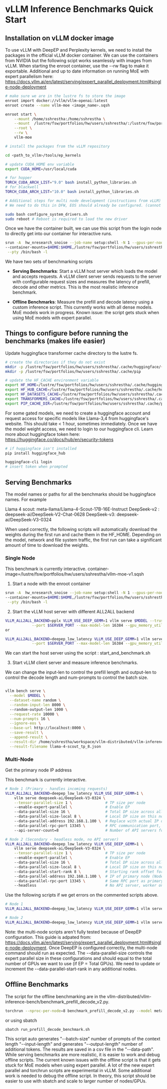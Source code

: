 # vLLM Inference Benchmarks Quick Start


## Installation on vLLM docker image

To use vLLM with DeepEP and Perplexity kernels, we need to install the packages in the official vLLM docker container. We can use the containers from NVIDIA but the following scipt works seamlessly with images from vLLM. When starting the enroot container, use the --rw flag to make it exportable. 
Additional and up to date information on running MoE with expert parallelism here: https://docs.vllm.ai/en/latest/serving/expert_parallel_deployment.html#single-node-deployment

```bash
# make sure we are in the lustre fs to store the image 
enroot import docker://vllm/vllm-openai:latest
enroot create --name vllm-moe <image_name>.sqsh

enroot start \
    --mount /home/sshrestha:/home/sshrestha \
    --mount  /lustre/fsw/portfolios/hw/users/sshrestha/:/lustre/fsw/portfolios/hw/users/sshrestha/ \
    --root \
    --rw \
    vllm-moe

# install the packages from the vLLM repository 

cd <path_to_vllm>/tools/ep_kernels

# update CUDA_HOME env variable 
export CUDA_HOME=/usr/local/cuda

# for hopper
TORCH_CUDA_ARCH_LIST="9.0" bash install_python_libraries.sh
# for blackwell
TORCH_CUDA_ARCH_LIST="10.0" bash install_python_libraries.sh

# Additional steps for multi node development (instructions from vLLM)
# We need to do this in DFW, EOS should already be configured. (cannot use sudo or reboot the clusters ourselves)

sudo bash configure_system_drivers.sh
sudo reboot # Reboot is required to load the new driver

```

Once we have the container built, we can use this script from the login node to directly get into our container for interactive runs. 

```bash
srun -A  hw_nresearch_snoise --job-name setup:shell -N 1 --gpus-per-node=8 --partition=interactive --time=1:00:00 --container-image=/lustre/fsw/portfolios/hw/users/sshrestha/vllm-moe-v1.sqsh \
--container-mounts=$HOME:$HOME,/lustre/fsw/portfolios/hw/users/sshrestha/:/lustre/fsw/portfolios/hw/users/sshrestha/ \
 --pty /bin/bash -l 
```

We have two sets of benchmarking scripts 

+ **Serving Benchmarks**: Start a vLLM host server which loads the model and accepts requests. A vLLM client server sends requests to the server with configurable request sizes and measures the latency of prefill, decode and other metrics. This is the most realistic inference benchmark. 

+ **Offline Benchmarks**: Measure the prefill and decode latency using a custom inference script. This currently works with all dense models. MoE models work in progress. Known issue: the script gets stuck when using MoE models with expert parallel. 

## Things to configure before running the benchmarks (makes life easier)

Update huggingface transformer cache directory to the lustre fs. 

```bash
# create the directories if they do not exist
mkdir -p /lustre/fsw/portfolios/hw/users/sshrestha/.cache/huggingface/{hub,datasets,transformers}
mkdir -p /lustre/fsw/portfolios/hw/users/sshrestha/.cache/pip

# update the HF_CACHE environment variable 
export HF_HOME=/lustre/fsw/portfolios/hw/users/sshrestha/.cache/huggingface
export HF_HUB_CACHE=/lustre/fsw/portfolios/hw/users/sshrestha/.cache/huggingface/hub
export HF_DATASETS_CACHE=/lustre/fsw/portfolios/hw/users/sshrestha/.cache/huggingface/datasets
export TRANSFORMERS_CACHE=/lustre/fsw/portfolios/hw/users/sshrestha/.cache/huggingface/transformers
export PIP_CACHE_DIR=/lustre/fsw/portfolios/hw/users/sshrestha/.cache/pip
```

For some gated models, we need to create a huggingface account and request access for specific models like Llama-3,4 from huggingface's website. This should take < 1 hour, sometimes immediately. Once we have the model weight access, we need to login to our huggingface cli. 
Learn more about huggingface token here: https://huggingface.co/docs/hub/en/security-tokens

```bash
# if huggingface isn't installed 
pip install huggingface_hub

huggingface-cli login
# insert token when prompted
```

## Serving Benchmarks 

The model names or paths for all the benchmarks should be huggingface names. For example

Llama 4 scout: meta-llama/Llama-4-Scout-17B-16E-Instruct
DeepSeek-v2 : deepseek-ai/DeepSeek-V2-Chat-0628
DeepSeek-v3: deepseek-ai/DeepSeek-V3-0324

When used correctly, the following scripts will automatically download the weights during the first run and cache them in the HF_HOME. Depending on the model, network and file system traffic, the first run can take a significant amount of time to download the weights. 

### Single Node

This benchmark is currently interactive.
container-image=/lustre/fsw/portfolios/hw/users/sshrestha/vllm-moe-v1.sqsh

1. Start a node with the enroot container 

```bash
srun -A  hw_nresearch_snoise --job-name setup:shell -N 1 --gpus-per-node=8 --partition=interactive --time=1:00:00 --container-image=/lustre/fsw/portfolios/hw/users/sshrestha/vllm-moe-v1.sqsh \
--container-mounts=$HOME:$HOME,/lustre/fsw/portfolios/hw/users/sshrestha/:/lustre/fsw/portfolios/hw/users/sshrestha/ \
 --pty /bin/bash -l

``` 

2. Start the vLLM host server with different ALL2ALL backend

```bash
VLLM_ALL2ALL_BACKEND=pplx VLLM_USE_DEEP_GEMM=1 vllm serve $MODEL --trust-remote-code --tensor-parallel-size=$TENSOR_PARALLEL_SIZE --data-parallel-size=$DATA_PARALLEL_SIZE --enable-expert-parallel \
            --port $SERVER_PORT --max-model-len 16384 --gpu_memory_utilization=0.9 --api-server-count=8 &
or 

VLLM_ALL2ALL_BACKEND=deepep_low_latency VLLM_USE_DEEP_GEMM=1 vllm serve $MODEL --trust-remote-code --tensor-parallel-size=$TENSOR_PARALLEL_SIZE --data-parallel-size=$DATA_PARALLEL_SIZE --enable-expert-parallel \
            --port $SERVER_PORT --max-model-len 16384 --gpu_memory_utilization=0.9 --api-server-count=8 &

```

We can start the host server using the script : start_and_benchmark.sh

3. Start vLLM client server and measure inference benchmarks. 

We can change the input-len to control the prefill length and output-len to control the decode length and num-prompts to control the batch size.

```bash

vllm bench serve \
  --model $MODEL \
  --dataset-name random \
  --random-input-len 8000 \ 
  --random-output-len 1000 \
  --request-rate 10000 \
  --num-prompts 16 \
  --ignore-eos \
  --base-url http://localhost:8000 \
  --save-result \
  --append-result \
  --result-dir /home/sshrestha/workspace/vllm-distributed/vllm-inference-bench/benchmark_results \
  --result-filename llama-4-scout_tp_8.json

```

### Multi-Node

Get the primary node IP address

This benchmark is currently interactive. 

```bash
# Node 1 (Primary - handles incoming requests)
VLLM_ALL2ALL_BACKEND=deepep_low_latency VLLM_USE_DEEP_GEMM=1 \
    vllm serve deepseek-ai/DeepSeek-V3-0324 \
    --tensor-parallel-size 1 \               # TP size per node
    --enable-expert-parallel \               # Enable EP
    --data-parallel-size 16 \                # Total DP size across all nodes
    --data-parallel-size-local 8 \           # Local DP size on this node (8 GPUs per node)
    --data-parallel-address 192.168.1.100 \  # Replace with actual IP of Node 1
    --data-parallel-rpc-port 13345 \         # RPC communication port, can be any port as long as reachable by all nodes
    --api-server-count=8                     # Number of API servers for load handling (scaling this out to total ranks are recommended)

# Node 2 (Secondary - headless mode, no API server)
VLLM_ALL2ALL_BACKEND=deepep_low_latency VLLM_USE_DEEP_GEMM=1 \
    vllm serve deepseek-ai/DeepSeek-V3-0324 \
    --tensor-parallel-size 1 \               # TP size per node
    --enable-expert-parallel \               # Enable EP
    --data-parallel-size 16 \                # Total DP size across all nodes
    --data-parallel-size-local 8 \           # Local DP size on this node
    --data-parallel-start-rank 8 \           # Starting rank offset for this node
    --data-parallel-address 192.168.1.100 \  # IP of primary node (Node 1)
    --data-parallel-rpc-port 13345 \         # Same RPC port as primary
    --headless                               # No API server, worker only

```


Use the following scripts if we get errors on the commented scripts above. 

```bash
# Node 1
VLLM_ALL2ALL_BACKEND=deepep_low_latency VLLM_USE_DEEP_GEMM=1 vllm serve deepseek-ai/DeepSeek-V3-0324 --tensor-parallel-size 1 --enable-expert-parallel --data-parallel-size 16 --data-parallel-size-local 8 --data-parallel-address 10.65.27.215 --data-parallel-rpc-port 13345 --api-server-count=8 &

# Node 2
VLLM_ALL2ALL_BACKEND=deepep_low_latency VLLM_USE_DEEP_GEMM=1 vllm serve deepseek-ai/DeepSeek-V3-0324 --tensor-parallel-size 1 --enable-expert-parallel --data-parallel-size 16 --data-parallel-size-local 8 --data-parallel-start-rank 8 --data-parallel-address 10.65.27.215 --data-parallel-rpc-port 13345 --headless

```

Note: the multi-node scripts aren't fully tested because of DeepEP configuration. This guide is adpated from: https://docs.vllm.ai/en/latest/serving/expert_parallel_deployment.html#single-node-deployment. Once DeepEP is configured correctly, the multi-node command should run as expected. The --data-parallel-size controls the expert parallel size in these configurations and should equal to the total number of GPUs we want to use (if EP = Total GPUs). We need to update or increment the --data-parallel-start-rank in any additional nodes. 

## Offline Benchmarks 

The script for the offline benchmarking are in the vllm-distributed/vllm-inference-bench/benchmark_prefill_decode_v2.py. 

```bash
torchrun --nproc-per-node=8 benchmark_prefill_decode_v2.py --model meta-meta-llama/Llama-3.1-8B-Instruct --tensor-parallel-size 8 --pipeline-parallel-size 1 --batch-size 4 --input-length 512 --output-length 128 --data-path vllm-inference-bench/benchmark_results
```
or using sbatch

```bash
sbatch run_prefill_decode_benchmark.sh
```

This script auto generates "--batch-size" number of prompts of the context length "--input-length" and generates "--output-length" number of additional tokens. The results are saved in a csv file in the "--data-path". While serving benchmarks are more realistic, it is easier to work and debug offline scripts. The current known issues with the offline script is that it gets stuck for MoE models when using expert parallel. A lot of the new expert parallel and torchrun scripts are experimental in vLLM. Some additional work is needed to debug the offline script. In theory, this script should be easier to use with sbatch and scale to larger number of nodes/GPUs. 